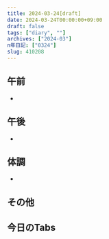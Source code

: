 ```yaml
---
title: 2024-03-24[draft]
date: 2024-03-24T00:00:00+09:00
draft: false
tags: ["diary", ""]
archives: ["2024-03"]
n年日記: ["0324"]
slug: 410208
---
```

## 午前
- 
## 午後
- 
## 体調
- 
## その他
## 今日のTabs